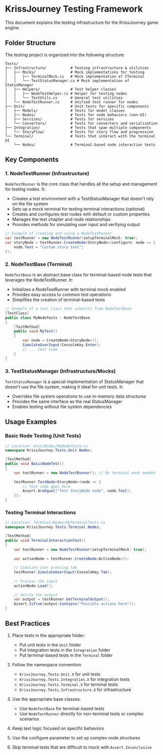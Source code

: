 # KrissJourney Testing Framework

This document explains the testing infrastructure for the KrissJourney game engine.

## Folder Structure

The testing project is organized into the following structure:

```text
Tests/
├── Infrastructure/           # Testing infrastructure & utilities
│   ├── Mocks/                # Mock implementations for testing
│   │   ├── TerminalMock.cs   # Mock implementation of ITerminal
│   │   └── TestStatusManager.cs # Mock implementation of StatusManager
│   ├── Helpers/              # Test helper classes
│   │   ├── NodeTestHelper.cs # Helper for testing nodes
│   │   └── TestUtils.cs      # General test utilities
│   └── NodeTestRunner.cs     # Unified test runner for nodes
├── Unit/                     # Unit tests for specific components
│   ├── Models/               # Tests for model classes
│   ├── Nodes/                # Tests for node behaviors (non-UI)
│   ├── Services/             # Tests for services
│   └── Converters/           # Tests for converters and serialization
├── Integration/              # Tests that span multiple components
│   └── StoryFlow/            # Tests for story flow and progression
└── Terminal/                 # Tests that interact with the terminal UI
    └── Nodes/                # Terminal-based node interaction tests
```

## Key Components

### 1. NodeTestRunner (Infrastructure)

`NodeTestRunner` is the core class that handles all the setup and management for testing nodes. It:

- Creates a test environment with a TestStatusManager that doesn't rely on the file system
- Sets up a mock terminal for testing terminal interactions (optional)
- Creates and configures test nodes with default or custom properties
- Manages the test chapter and node relationships
- Provides methods for simulating user input and verifying output

```csharp
// Example of creating and using a NodeTestRunner
var testRunner = new NodeTestRunner(setupTerminalMock: true);
var storyNode = testRunner.CreateNode<StoryNode>(configure: node => {
    node.Text = "Custom story text";
});
```

### 2. NodeTestBase (Terminal)

`NodeTestBase` is an abstract base class for terminal-based node tests that leverages the NodeTestRunner. It:

- Initializes a NodeTestRunner with terminal mock enabled
- Provides easy access to common test operations
- Simplifies the creation of terminal-based tests

```csharp
// Example of a test class that inherits from NodeTestBase
[TestClass]
public class MyNodeTests : NodeTestBase
{
    [TestMethod]
    public void MyTest()
    {
        var node = CreateNode<StoryNode>();
        SimulateUserInput(ConsoleKey.Enter);
        // ... test code ...
    }
}
```

### 3. TestStatusManager (Infrastructure/Mocks)

`TestStatusManager` is a special implementation of StatusManager that doesn't use the file system, making it ideal for unit tests. It:

- Overrides file system operations to use in-memory data structures
- Provides the same interface as the real StatusManager
- Enables testing without file system dependencies

## Usage Examples

### Basic Node Testing (Unit Tests)

```csharp
// Location: Unit/Nodes/MyNodeTests.cs
namespace KrissJourney.Tests.Unit.Nodes;

[TestMethod]
public void BasicNodeTest()
{
    var testRunner = new NodeTestRunner(); // No terminal mock needed
    
    testRunner.TestNode<StoryNode>(node => {
        // Test code goes here
        Assert.AreEqual("Test StoryNode node", node.Text);
    });
}
```

### Testing Terminal Interactions

```csharp
// Location: Terminal/Nodes/MyTerminalTests.cs
namespace KrissJourney.Tests.Terminal.Nodes;

[TestMethod]
public void TerminalInteractionTest()
{
    var testRunner = new NodeTestRunner(setupTerminalMock: true);
    
    var actionNode = testRunner.CreateNode<ActionNode>();
    
    // Simulate user pressing Tab
    testRunner.SimulateUserInput(ConsoleKey.Tab);
    
    // Process the input
    actionNode.Load();
    
    // Verify the output
    var output = testRunner.GetTerminalOutput();
    Assert.IsTrue(output.Contains("Possible actions here"));
}
```

## Best Practices

1. Place tests in the appropriate folder:
   - Put unit tests in the `Unit` folder
   - Put integration tests in the `Integration` folder
   - Put terminal-based tests in the `Terminal` folder

2. Follow the namespace convention:
   - `KrissJourney.Tests.Unit.X` for unit tests
   - `KrissJourney.Tests.Integration.X` for integration tests
   - `KrissJourney.Tests.Terminal.X` for terminal tests
   - `KrissJourney.Tests.Infrastructure.X` for infrastructure

3. Use the appropriate base classes:
   - Use `NodeTestBase` for terminal-based tests
   - Use `NodeTestRunner` directly for non-terminal tests or complex scenarios

4. Keep test logic focused on specific behaviors

5. Use the configure parameter to set up complex node structures

6. Skip terminal tests that are difficult to mock with `Assert.Inconclusive`
